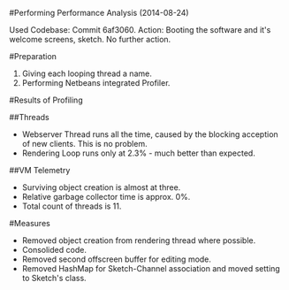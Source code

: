 ﻿#Performing Performance Analysis (2014-08-24)

Used Codebase: Commit 6af3060. Action: Booting the software and it's welcome screens, sketch. No further action.

#Preparation
1. Giving each looping thread a name.
2. Performing Netbeans integrated Profiler.

#Results of Profiling

##Threads
- Webserver Thread runs all the time, caused by the blocking acception of new clients. This is no problem.
- Rendering Loop runs only at 2.3% - much better than expected.

##VM Telemetry
- Surviving object creation is almost at three.
- Relative garbage collector time is approx. 0%.
- Total count of threads is 11.

#Measures
- Removed object creation from rendering thread where possible.
- Consolided code.
- Removed second offscreen buffer for editing mode.
- Removed HashMap for Sketch-Channel association and moved setting to Sketch's class.